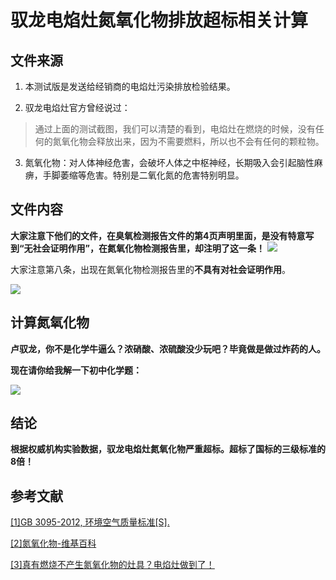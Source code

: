 # 驭龙电焰灶氮氧化物排放超标相关计算

## 文件来源

1. 本测试版是发送给经销商的电焰灶污染排放检验结果。

2. 驭龙电焰灶官方曾经说过：

>通过上面的测试截图，我们可以清楚的看到，电焰灶在燃烧的时候，没有任何的氮氧化物会释放出来，因为不需要燃料，所以也不会有任何的颗粒物。

3. 氮氧化物：对人体神经危害，会破坏人体之中枢神经，长期吸入会引起脑性麻痹，手脚萎缩等危害。特别是二氧化氮的危害特别明显。

## 文件内容

**大家注意下他们的文件，在臭氧检测报告文件的第4页声明里面，是没有特意写到“无社会证明作用”，在氮氧化物检测报告里，却注明了这一条！**
![](https://raw.githubusercontent.com/luyulongfaker/evidence/master/%E5%86%85%E9%83%A8%E6%96%87%E4%BB%B6/%E6%B0%AE%E6%B0%A7%E5%8C%96%E7%89%A9%E8%B6%85%E6%A0%871.jpg)

大家注意第八条，出现在氮氧化物检测报告里的**不具有对社会证明作用**。

![](https://raw.githubusercontent.com/luyulongfaker/evidence/master/%E5%86%85%E9%83%A8%E6%96%87%E4%BB%B6/%E6%B0%AE%E6%B0%A7%E5%8C%96%E7%89%A9%E8%B6%85%E6%A0%872.jpg)

## 计算氮氧化物

**卢驭龙，你不是化学牛逼么？浓硝酸、浓硫酸没少玩吧？毕竟做是做过炸药的人。**

**现在请你给我解一下初中化学题：**

![](https://raw.githubusercontent.com/luyulongfaker/evidence/master/%E5%86%85%E9%83%A8%E6%96%87%E4%BB%B6/%E6%B0%AE%E6%B0%A7%E5%8C%96%E7%89%A9%E8%B6%85%E6%A0%87%E8%AE%A1%E7%AE%97.png)

## 结论

**根据权威机构实验数据，驭龙电焰灶氮氧化物严重超标。超标了国标的三级标准的8倍！**

## 参考文献

[[1]GB 3095-2012, 环境空气质量标准[S].](https://github.com/luyulongfaker/evidence/blob/master/%E5%86%85%E9%83%A8%E6%96%87%E4%BB%B6/GB%203095-2012%20%E7%8E%AF%E5%A2%83%E7%A9%BA%E6%B0%94%E8%B4%A8%E9%87%8F%E6%A0%87%E5%87%86.pdf "[1]GB 3095-2012, 环境空气质量标准[S].")

[[2]氮氧化物-维基百科](https://zh.wikipedia.org/zh-hans/%E6%B0%AE%E6%B0%A7%E5%8C%96%E7%89%A9 "[2]氮氧化物-维基百科")

[[3]真有燃烧不产生氮氧化物的灶具？电焰灶做到了！](http://m.kdnet.net/share-12805789.html "[3]真有燃烧不产生氮氧化物的灶具？电焰灶做到了！")



